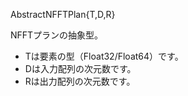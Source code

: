 AbstractNFFTPlan{T,D,R}

NFFTプランの抽象型。

  * Tは要素の型（Float32/Float64）です。
  * Dは入力配列の次元数です。
  * Rは出力配列の次元数です。
